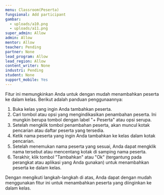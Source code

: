 ```yaml
---
menu: Classroom(Peserta)
fungsional: Add participant
gambar:
  - uploads/a10.png
  - uploads/a11.png
super_admin: Allow
admin: Allow
mentor: Allow
teacher: Pending
partner: None
lead_program: Allow
lead_region: Allow
content_writer: None
industri: Pending
student: None
support_mobile: Yes
---
```

Fitur ini memungkinkan Anda untuk dengan mudah menambahkan peserta ke dalam kelas. Berikut adalah panduan penggunaannya: 

1. Buka kelas yang ingin Anda tambahkan peserta.
2. Cari tombol atau opsi yang mengindikasikan penambahan peserta. Ini mungkin berupa tombol dengan label "+ Peserta" atau opsi serupa.
3. Setelah mengklik tombol penambahan peserta, akan muncul kotak pencarian atau daftar peserta yang tersedia.
4. Ketik nama peserta yang ingin Anda tambahkan ke kelas dalam kotak pencarian.
5. Setelah menemukan nama peserta yang sesuai, Anda dapat mengklik nama tersebut atau mencentang kotak di samping nama peserta.
6. Terakhir, klik tombol "Tambahkan" atau "Ok" (tergantung pada perangkat atau aplikasi yang Anda gunakan) untuk menambahkan peserta ke dalam kelas.

Dengan mengikuti langkah-langkah di atas, Anda dapat dengan mudah menggunakan fitur ini untuk menambahkan peserta yang diinginkan ke dalam kelas.